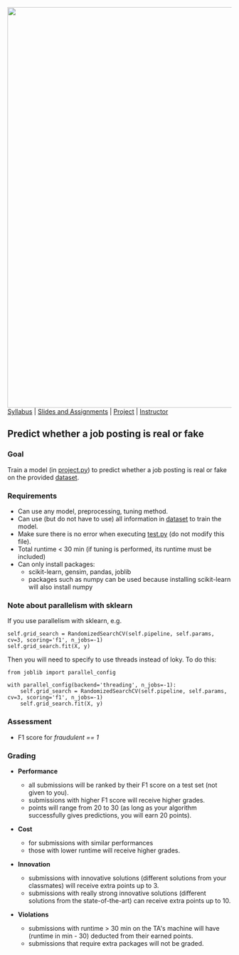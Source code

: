 [<img width=900 src="../img/title.png?raw=yes">](../README.md)   
[Syllabus](../README.md) |
[Slides and Assignments](README.md) |
[Project](project.md) |
[Instructor](http://zhe-yu.github.io) 

## Predict whether a job posting is real or fake

### Goal
Train a model (in [project.py](project/project.py)) to predict whether a job posting is real or fake on the provided [dataset](data/job_train.csv).

### Requirements

- Can use any model, preprocessing, tuning method. 
- Can use (but do not have to use) all information in [dataset](data/job_train.csv) to train the model.
- Make sure there is no error when executing [test.py](project/test.py) (do not modify this file).
- Total runtime < 30 min (if tuning is performed, its runtime must be included)
- Can only install packages: 
  + scikit-learn, gensim, pandas, joblib
  + packages such as numpy can be used because installing scikit-learn will also install numpy

### Note about parallelism with sklearn

If you use parallelism with sklearn, e.g.
```
self.grid_search = RandomizedSearchCV(self.pipeline, self.params, cv=3, scoring='f1', n_jobs=-1)
self.grid_search.fit(X, y)
```
Then you will need to specify to use threads instead of loky. To do this:
```
from joblib import parallel_config

with parallel_config(backend='threading', n_jobs=-1):
    self.grid_search = RandomizedSearchCV(self.pipeline, self.params, cv=3, scoring='f1', n_jobs=-1)
    self.grid_search.fit(X, y)
```

### Assessment

- F1 score for *fraudulent == 1* 

### Grading

- **Performance**
  + all submissions will be ranked by their F1 score on a test set (not given to you).
  + submissions with higher F1 score will receive higher grades.
  + points will range from 20 to 30 (as long as your algorithm successfully gives predictions, you will earn 20 points).

- **Cost**
  + for submissions with similar performances
  + those with lower runtime will receive higher grades.

- **Innovation**
  + submissions with innovative solutions (different solutions from your classmates) will receive extra points up to 3.
  + submissions with really strong innovative solutions (different solutions from the state-of-the-art) can receive extra points up to 10.
  
- **Violations**
  + submissions with runtime > 30 min on the TA's machine will have (runtime in min - 30) deducted from their earned points.
  + submissions that require extra packages will not be graded.


